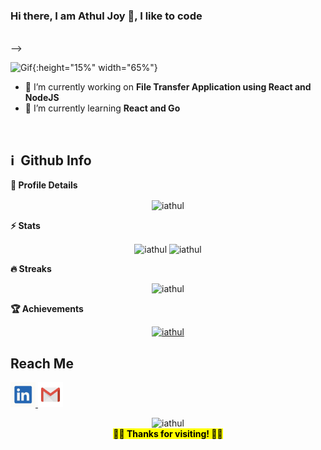 
### Hi there, I am Athul Joy 👋,  I like to code

<!-- <p align="center" style="padding-top:10px">
  <!-- <img src="https://github.com/iathul/iathul/blob/master/code1.gif" width="65%" height="15%"/> -->

</p> </br> -->

![Gif](https://raw.github.com/iathul/iathul/master/code1.gif){:height="15%" width="65%"}

<!-- ### 🔭 I’m a Fullstack Developer  -->

- 🔭 I’m currently working on  **File Transfer Application using React and NodeJS**
- 🌱 I’m currently learning **React and Go**

<br>
<h2>ℹ️ &nbsp;Github Info</h2>

  <summary><b>🔎 Profile Details</b></summary>
<p align="center"><img height="180em" src="https://github-profile-summary-cards.vercel.app/api/cards/profile-details?username=iathul&theme=github_dark" alt="iathul" align = "center"/></p>

  <summary><b>⚡ Stats</b></summary>
<p align="center"><img height="180em" src="https://github-readme-stats.vercel.app/api?username=iathul&hide_border=true&count_private=true&show_icons=true&theme=radical" alt="iathul" align = "center"/>
<img height="180em" src="https://github-readme-stats.vercel.app/api/top-langs?username=iathul&show_icons=true&locale=en&layout=compact&hide_border=true&theme=radical" alt="iathul" align = "center"/></p>

 <summary><b>🔥 Streaks</b></summary>
<p align="center"><img src="https://github-readme-streak-stats.herokuapp.com/?user=iathul&theme=black-ice&hide_border=true&stroke=0000&background=0D1117&ring=e05397&fire=e05397&currStreakLabel=e05397" alt="iathul" /></p>

 <summary><b>🏆 Achievements</b></summary>
<p align="center"> <a href="https://github.com/iathul"><img src="https://github-profile-trophy.vercel.app/?username=iathul&margin-w=5&theme=radical" alt="iathul" /></a> </p>


<!-- ## GitHub Status <br>

<p align="left">
  <img src="https://github-readme-stats.vercel.app/api?username=iathul"> &nbsp;&nbsp;
  <img src="https://github-readme-stats.vercel.app/api/top-langs/?username=iathul&layout=compact&hide=html" alt="iathul"/>
</p> -->

## Reach Me

<p align="left">
    <a  href="https://in.linkedin.com/in/athul-joy" title="LinkedIn">
        <img src="https://raw.githubusercontent.com/iathul/iathul/master/linkedin.png" width="40" height="40"/>
    </a>
    <a href="mailto: a.athuljoy@gmail.com" title="Gmail">
        <img src="https://raw.githubusercontent.com/iathul/iathul/master/gmail.png" width="40" height="40"/>
    </a>
</p>

<p align="center">
  <!-- <img src="https://raw.githubusercontent.com/arvndvv/arvndvv/master/thumbs-up.gif" width="30%"/></br> -->
  <img src="https://komarev.com/ghpvc/?username=iathul&label=Profile%20views&color=red&style=flat" alt="iathul" /> <br>
  <mark align="center"><b> 👋👋 Thanks for visiting! 👋👋 </b></mark>
</p>

<!-- ![image](https://github.com/iathul/iathul/blob/master/Blog-Gif.gif) -->

<!--
**iathul/iathul** is a ✨ _special_ ✨ repository because its `README.md` (this file) appears on your GitHub profile.

Here are some ideas to get you started:

- 🔭 I’m currently working on ...
- 🌱 I’m currently learning ...
- 👯 I’m looking to collaborate on ...
- 🤔 I’m looking for help with ...
- 💬 Ask me about ...
- 📫 How to reach me: ...
- 😄 Pronouns: ...
- ⚡ Fun fact: ...
-->
